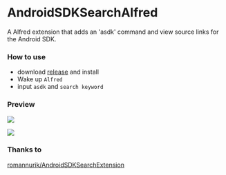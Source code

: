 # AndroidSDKSearchAlfred
A Alfred extension that adds an 'asdk' command and view source links for the Android SDK.

### How to use
- download [release](https://github.com/kingideayou/AndroidSDKSearchAlfred/releases) and install 
- Wake up `Alfred`
- input `asdk` and `search keyword`

### Preview
![](http://ww1.sinaimg.cn/mw690/6db4aff6gy1fmhge5c8rgj20u00oqacw.jpg)   

  
![](http://ww1.sinaimg.cn/mw690/6db4aff6gy1fmhgfj6anbj20u20owq7b.jpg)  


### Thanks to
[romannurik/AndroidSDKSearchExtension](https://github.com/romannurik/AndroidSDKSearchExtension)